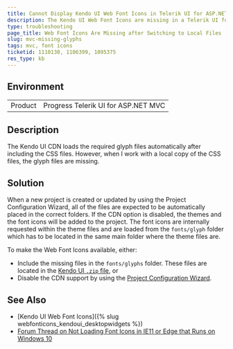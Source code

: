 ```yaml
---
title: Cannot Display Kendo UI Web Font Icons in Telerik UI for ASP.NET MVC Projects
description: The Kendo UI Web Font Icons are missing in a Telerik UI for ASP.NET MVC project after I switch to the local Kendo UI files.
type: troubleshooting
page_title: Web Font Icons Are Missing after Switching to Local Files | UI for ASP.NET MVC
slug: mvc-missing-glyphs
tags: mvc, font icons
ticketid: 1110130, 1106399, 1095375
res_type: kb
---
```


## Environment

<table>
 <tr>
  <td>Product</td>
  <td>Progress Telerik UI for ASP.NET MVC</td>
 </tr>
</table>

## Description

The Kendo UI CDN loads the required glyph files automatically after including the CSS files. However, when I work with a local copy of the CSS files, the glyph files are missing.

## Solution

When a new project is created or updated by using the Project Configuration Wizard, all of the files are expected to be automatically placed in the correct folders. If the CDN option is disabled, the themes and the font icons will be added to the project. The font icons are internally requested within the theme files and are loaded from the `fonts/glyph` folder which has to be located in the same main folder where the theme files are.

To make the Web Font Icons available, either:

* Include the missing files in the `fonts/glyphs` folder. These files are located in the [Kendo UI `.zip` file](https://www.telerik.com/account/product-download?product=KENDOUICOMPLETE), or
* Disable the CDN support by using the [Project Configuration Wizard](https://docs.telerik.com/aspnet-mvc/vs-integration/configure-project-wizard).

## See Also

* [Kendo UI Web Font Icons]({% slug webfonticons_kendoui_desktopwidgets %})
* [Forum Thread on Not Loading Font Icons in IE11 or Edge that Runs on Windows 10](https://www.telerik.com/forums/font-icons-are-not-loaded-in-ie11-edge-running-on-windows-10)
